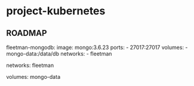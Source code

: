 # project-kubernetes

## ROADMAP 
  fleetman-mongodb:
    image: mongo:3.6.23
    ports:
      - 27017:27017
    volumes:
      - mongo-data:/data/db
    networks:
      - fleetman
 
networks:
  fleetman
 
volumes:
  mongo-data

